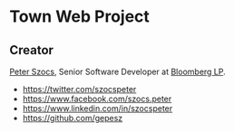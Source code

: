 # Town Web Project

## Creator

[Peter Szocs](http://peter.szocs.info/), Senior Software Developer at [Bloomberg LP](http://www.bloomberg.com/).

* https://twitter.com/szocspeter
* https://www.facebook.com/szocs.peter
* https://www.linkedin.com/in/szocspeter
* https://github.com/gepesz
